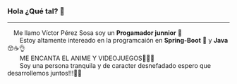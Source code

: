 ### Hola ¿Qué tal? 👋
<hr>
&emsp;Me llamo Víctor Pérez Sosa soy un <b>Progamador junnior</b> 🤖
<br>
&emsp;&emsp;Estoy altamente intereado en la programcaión en <b>Spring-Boot</b> 🍃 y <b>Java</b>😙☕👌<br>
&emsp;&emsp;ME ENCANTA EL ANIME Y VIDEOJUEGOS👾👾👾<br>
&emsp;&emsp;Soy una persona tranquila y de caracter desnefadado espero que desarrollemos juntos!!!🫵😇


<!--
**vicPerSos/vicPerSos** is a ✨ _special_ ✨ repository because its `README.md` (this file) appears on your GitHub profile.

Here are some ideas to get you started:

- 🔭 I’m currently working on ...
- 🌱 I’m currently learning ...
- 👯 I’m looking to collaborate on ...
- 🤔 I’m looking for help with ...
- 💬 Ask me about ...
- 📫 How to reach me: ...
- 😄 Pronouns: ...
- ⚡ Fun fact: ...
-->
